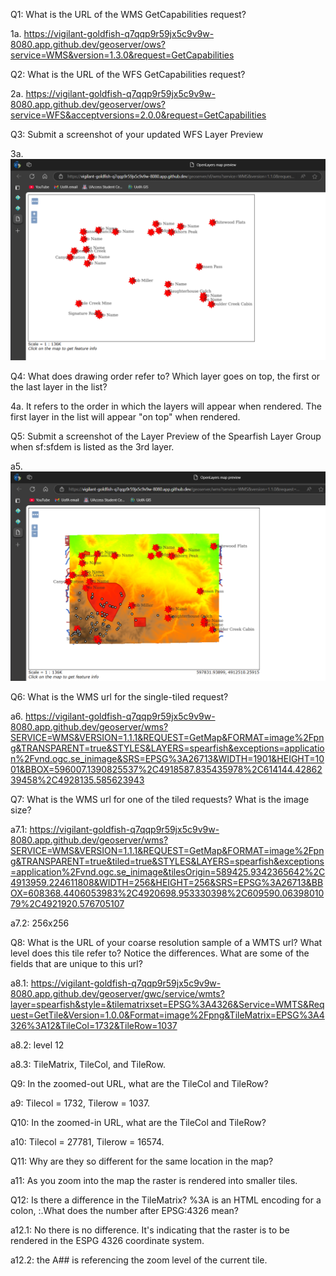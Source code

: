 Q1: What is the URL of the WMS GetCapabilities request?


1a. https://vigilant-goldfish-q7qqp9r59jx5c9v9w-8080.app.github.dev/geoserver/ows?service=WMS&version=1.3.0&request=GetCapabilities


Q2: What is the URL of the WFS GetCapabilities request?


2a. https://vigilant-goldfish-q7qqp9r59jx5c9v9w-8080.app.github.dev/geoserver/ows?service=WFS&acceptversions=2.0.0&request=GetCapabilities


Q3: Submit a screenshot of your updated WFS Layer Preview


3a. ![wfs_archsites.png](./wfs_archsites.png)


Q4: What does drawing order refer to? Which layer goes on top, the first or the last layer in the list?


4a. It refers to the order in which the layers will appear when rendered. The first layer in the list will appear "on top" when rendered.


Q5: Submit a screenshot of the Layer Preview of the Spearfish Layer Group when sf:sfdem is listed as the 3rd layer.


a5. ![spearfish_dem3.png](./spearfish_dem3.png)


Q6: What is the WMS url for the single-tiled request?


a6. https://vigilant-goldfish-q7qqp9r59jx5c9v9w-8080.app.github.dev/geoserver/wms?SERVICE=WMS&VERSION=1.1.1&REQUEST=GetMap&FORMAT=image%2Fpng&TRANSPARENT=true&STYLES&LAYERS=spearfish&exceptions=application%2Fvnd.ogc.se_inimage&SRS=EPSG%3A26713&WIDTH=1901&HEIGHT=1001&BBOX=596007.1390825537%2C4918587.835435978%2C614144.4286239458%2C4928135.585623943


Q7: What is the WMS url for one of the tiled requests? What is the image size?


a7.1: https://vigilant-goldfish-q7qqp9r59jx5c9v9w-8080.app.github.dev/geoserver/wms?SERVICE=WMS&VERSION=1.1.1&REQUEST=GetMap&FORMAT=image%2Fpng&TRANSPARENT=true&tiled=true&STYLES&LAYERS=spearfish&exceptions=application%2Fvnd.ogc.se_inimage&tilesOrigin=589425.9342365642%2C4913959.224611808&WIDTH=256&HEIGHT=256&SRS=EPSG%3A26713&BBOX=608368.4406053983%2C4920698.953330398%2C609590.0639801079%2C4921920.576705107


a7.2:  256x256


Q8: What is the URL of your coarse resolution sample of a WMTS url? What level does this tile refer to? Notice the differences. What are some of the fields that are unique to this url?


a8.1: https://vigilant-goldfish-q7qqp9r59jx5c9v9w-8080.app.github.dev/geoserver/gwc/service/wmts?layer=spearfish&style=&tilematrixset=EPSG%3A4326&Service=WMTS&Request=GetTile&Version=1.0.0&Format=image%2Fpng&TileMatrix=EPSG%3A4326%3A12&TileCol=1732&TileRow=1037


a8.2: level 12


a8.3: TileMatrix, TileCol, and TileRow.


Q9: In the zoomed-out URL, what are the TileCol and TileRow?


a9: Tilecol = 1732, Tilerow = 1037.


Q10: In the zoomed-in URL, what are the TileCol and TileRow?


a10: Tilecol = 27781, Tilerow = 16574.


Q11: Why are they so different for the same location in the map?


a11: As you zoom into the map the raster is rendered into smaller tiles.


Q12: Is there a difference in the TileMatrix? %3A is an HTML encoding for a colon, :.What does the number after EPSG:4326 mean?


a12.1: No there is no difference. It's indicating that the raster is to be rendered in the ESPG 4326 coordinate system.


a12.2: the A## is referencing the zoom level of the current tile.